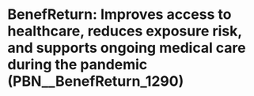 # BenefReturn: __Improves access to healthcare, reduces exposure risk, and supports ongoing medical care during the pandemic__ (PBN__BenefReturn_1290)

